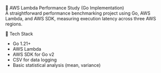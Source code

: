 🚀 AWS Lambda Performance Study (Go Implementation) <br>
A straightforward performance benchmarking project using Go, AWS Lambda, and AWS SDK, measuring execution latency across three AWS regions.<br>

🔧 Tech Stack <br>
- Go 1.21+ <br>
- AWS Lambda <br>
- AWS SDK for Go v2 <br>
- CSV for data logging <br>
- Basic statistical analysis (mean, variance) <br>
